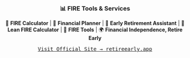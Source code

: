 <center>
  <h3>📊 FIRE Tools & Services</h3>
  <p>
    🔧 <strong>FIRE Calculator</strong> | 💼 <strong>Financial Planner</strong>  
    | 🛌 <strong>Early Retirement Assistant</strong> | 💸 <strong>Lean FIRE Calculator</strong>  
    | 🧰 <strong>FIRE Tools</strong> | 🌍 <strong>Financial Independence, Retire Early</strong>
  </p>
  <samp>
    <a href="https://retireearly.app" target="_blank" rel="noopener noreferrer">Visit Official Site → retireearly.app</a>
  </samp>
</center>

